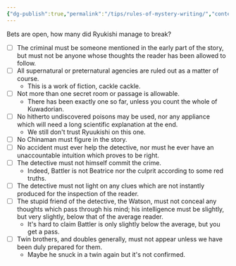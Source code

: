 ```yaml
---
{"dg-publish":true,"permalink":"/tips/rules-of-mystery-writing/","contentClasses":"center-headings red-truth red-links blue-truth","created":"2025-04-07T09:04:03.837+02:00","updated":"2025-04-06T13:06:22.912+02:00"}
---
```


Bets are open, how many did Ryukishi manage to break?
- [ ] The criminal must be someone mentioned in the early part of the story, but must not be anyone whose thoughts the reader has been allowed to follow.
- [ ] All supernatural or preternatural agencies are ruled out as a matter of course.
	- This is a work of fiction, cackle cackle.
- [ ] Not more than one secret room or passage is allowable.
	- There has been exactly one so far, unless you count the whole of Kuwadorian.
- [ ] No hitherto undiscovered poisons may be used, nor any appliance which will need a long scientific explanation at the end.
	- We still don't trust Ryuukishi on this one.
- [ ] No Chinaman must figure in the story.
- [ ] No accident must ever help the detective, nor must he ever have an unaccountable intuition which proves to be right.
- [ ] The detective must not himself commit the crime.
	- Indeed, Battler is not Beatrice nor the culprit according to some red truths.
- [ ] The detective must not light on any clues which are not instantly produced for the inspection of the reader.
- [ ] The stupid friend of the detective, the Watson, must not conceal any thoughts which pass through his mind; his intelligence must be slightly, but very slightly, below that of the average reader.
	- It's hard to claim Battler is only slightly below the average, but you get a pass.
- [ ] Twin brothers, and doubles generally, must not appear unless we have been duly prepared for them.
	- Maybe he snuck in a twin again but it's not confirmed.